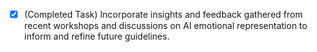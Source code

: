 - [x] (Completed Task) Incorporate insights and feedback gathered from recent workshops and discussions on AI emotional representation to inform and refine future guidelines.